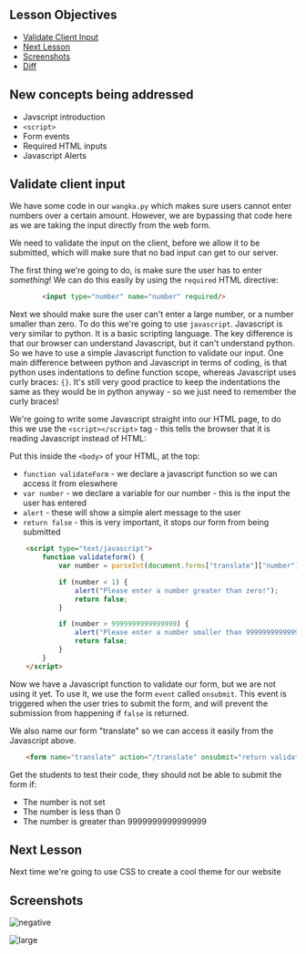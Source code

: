 ## Lesson Objectives

* [Validate Client Input](#validate-client-input)
* [Next Lesson](#next-lesson)
* [Screenshots](#screenshots)
* [Diff](https://github.com/lathonez/wangka/compare/lesson-twelve...lesson-thirteen)

## New concepts being addressed

* Javscript introduction
* `<script>`
* Form events
* Required HTML inputs
* Javascript Alerts

## Validate client input

We have some code in our `wangka.py` which makes sure users cannot enter numbers over a certain amount. However, we are bypassing that code here as we are taking the input directly from the web form.

We need to validate the input on the client, before we allow it to be submitted, which will make sure that no bad input can get to our server.

The first thing we're going to do, is make sure the user has to enter _something_! We can do this easily by using the `required` HTML directive:

```html
        <input type="number" name="number" required/>
```

Next we should make sure the user can't enter a large number, or a number smaller than zero. To do this we're going to use `javascript`. Javascript is very similar to python. It is a basic scripting language. The key difference is that our browser can understand Javascript, but it can't understand python. So we have to use a simple Javascript function to validate our input. One main difference between python and Javascript in terms of coding, is that python uses indentations to define function scope, whereas Javascript uses curly braces: `{}`. It's still very good practice to keep the indentations the same as they would be in python anyway - so we just need to remember the curly braces!

We're going to write some Javascript straight into our HTML page, to do this we use the `<script></script>` tag - this tells the browser that it is reading Javascript instead of HTML:

Put this inside the `<body>` of your HTML, at the top:

* `function validateForm` - we declare a javascript function so we can access it from eleswhere
* `var number` - we declare a variable for our number - this is the input the user has entered
* `alert` - these will show a simple alert message to the user
* `return false` - this is very important, it stops our form from being submitted

```html
    <script type="text/javascript">
        function validateform() {
            var number = parseInt(document.forms["translate"]["number"].value);

            if (number < 1) {
                alert("Please enter a number greater than zero!");
                return false;
            }

            if (number > 9999999999999999) {
                alert("Please enter a number smaller than 9999999999999999!");
                return false;
            }
        }
    </script>
```

Now we have a Javascript function to validate our form, but we are not using it yet. To use it, we use the form `event` called `onsubmit`. This event is triggered when the user tries to submit the form, and will prevent the submission from happening if `false` is returned.

We also name our form "translate" so we can access it easily from the Javascript above.

```html
    <form name="translate" action="/translate" onsubmit="return validateform()" method="get">
```

Get the students to test their code, they should not be able to submit the form if:

* The number is not set
* The number is less than 0
* The number is greater than 9999999999999999

## Next Lesson

Next time we're going to use CSS to create a cool theme for our website

## Screenshots

![negative](https://github.com/lathonez/wangka/blob/master/lessons/screens/12-negative.PNG "negative")

![large](https://github.com/lathonez/wangka/blob/master/lessons/screens/12-large.PNG "large")